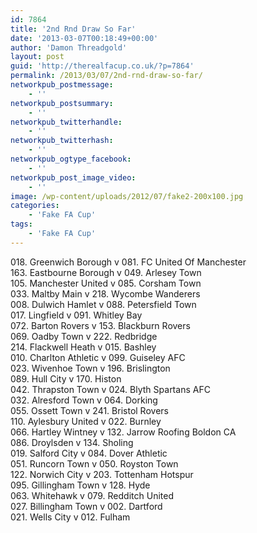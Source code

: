 ```yaml
---
id: 7864
title: '2nd Rnd Draw So Far'
date: '2013-03-07T00:18:49+00:00'
author: 'Damon Threadgold'
layout: post
guid: 'http://therealfacup.co.uk/?p=7864'
permalink: /2013/03/07/2nd-rnd-draw-so-far/
networkpub_postmessage:
    - ''
networkpub_postsummary:
    - ''
networkpub_twitterhandle:
    - ''
networkpub_twitterhash:
    - ''
networkpub_ogtype_facebook:
    - ''
networkpub_post_image_video:
    - ''
image: /wp-content/uploads/2012/07/fake2-200x100.jpg
categories:
    - 'Fake FA Cup'
tags:
    - 'Fake FA Cup'
---
```


018\. Greenwich Borough v 081. FC United Of Manchester  
163\. Eastbourne Borough v 049. Arlesey Town  
105\. Manchester United v 085. Corsham Town  
033\. Maltby Main v 218. Wycombe Wanderers  
008\. Dulwich Hamlet v 088. Petersfield Town  
017\. Lingfield v 091. Whitley Bay  
072\. Barton Rovers v 153. Blackburn Rovers  
069\. Oadby Town v 222. Redbridge  
214\. Flackwell Heath v 015. Bashley  
010\. Charlton Athletic v 099. Guiseley AFC  
023\. Wivenhoe Town v 196. Brislington  
089\. Hull City v 170. Histon  
042\. Thrapston Town v 024. Blyth Spartans AFC  
032\. Alresford Town v 064. Dorking  
055\. Ossett Town v 241. Bristol Rovers  
110\. Aylesbury United v 022. Burnley  
066\. Hartley Wintney v 132. Jarrow Roofing Boldon CA  
086\. Droylsden v 134. Sholing  
019\. Salford City v 084. Dover Athletic  
051\. Runcorn Town v 050. Royston Town  
122\. Norwich City v 203. Tottenham Hotspur  
095\. Gillingham Town v 128. Hyde  
063\. Whitehawk v 079. Redditch United  
027\. Billingham Town v 002. Dartford  
021\. Wells City v 012. Fulham